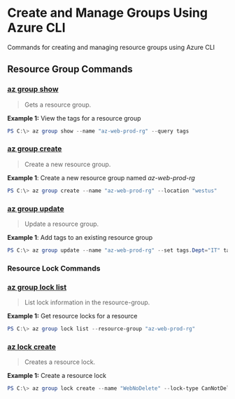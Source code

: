# Create and Manage Groups Using Azure CLI

Commands for creating and managing resource groups using Azure CLI

## Resource Group Commands

### [az group show](https://docs.microsoft.com/en-us/cli/azure/group?view=azure-cli-latest#az-group-show)

>Gets a resource group.

**Example 1:** View the tags for a resource group

``` powershell
PS C:\> az group show --name "az-web-prod-rg" --query tags
```

### [az group create](https://docs.microsoft.com/en-us/cli/azure/group?view=azure-cli-latest#az-group-create)

>Create a new resource group.

**Example 1**: Create a new resource group named _az-web-prod-rg_

``` powershell
PS C:\> az group create --name "az-web-prod-rg" --location "westus"
```

### [az group update](https://docs.microsoft.com/en-us/cli/azure/group?view=azure-cli-latest#az-group-update)

>Update a resource group.

**Example 1**: Add tags to an existing resource group

``` powershell
PS C:\> az group update --name "az-web-prod-rg" --set tags.Dept="IT" tags.Owner="SusanBerlin"
```

### Resource Lock Commands

### [az group lock list](https://docs.microsoft.com/en-us/cli/azure/group/lock?view=azure-cli-latest#az-group-lock-list)

>List lock information in the resource-group.

**Example 1:** Get resource locks for a resource

``` powershell
PS C:\> az group lock list --resource-group "az-web-prod-rg"
```

### [az lock create](https://docs.microsoft.com/en-us/cli/azure/group/lock?view=azure-cli-latest#az-group-lock-create)

>Creates a resource lock.

**Example 1:** Create a resource lock

``` powershell
PS C:\> az group lock create --name "WebNoDelete" --lock-type CanNotDelete --resource-group "az-web-prod-rg"
```
